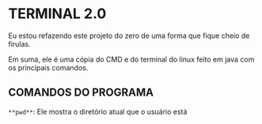 # **TERMINAL 2.0**

Eu estou refazendo este projeto do zero de uma forma que fique cheio de firulas.

Em suma, ele é uma cópia do CMD e do terminal do linux feito em java com os principais comandos.

## **COMANDOS DO PROGRAMA**
`**pwd**`: Ele mostra o diretório atual que o usuário está